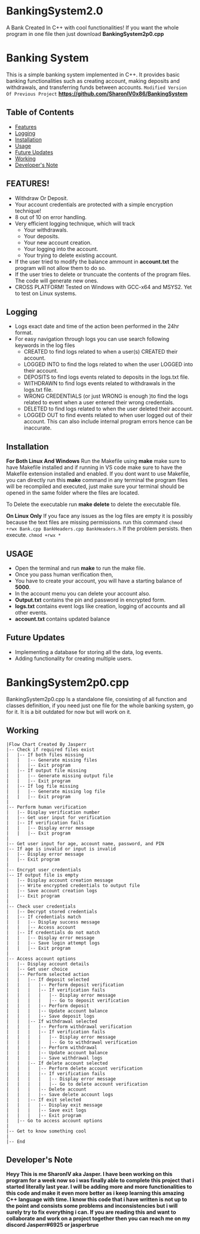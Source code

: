 # BankingSystem2.0
A Bank Created In C++ with cool functionalities! If you want the whole program in one file then just download **BankingSystem2p0.cpp**
# Banking System

This is a simple banking system implemented in C++. It provides basic banking functionalities such as creating account, making deposits and withdrawals, and transferring funds between accounts.
```Modified Version Of Previous Project``` **https://github.com/SharonIV0x86/BankingSystem**
## Table of Contents
- [Features](#features)
- [Logging](#Logging)
- [Installation](#installation)
- [Usage](#usage)
- [Future Updates](#Future-Updates)
- [Working](#Working)
- [Developer's Note](#Developer's-Note)
## FEATURES!
- Withdraw Or Deposit.
- Your account credentials are protected with a simple encryption technique!
- 8 out of 10 on error handling.
- Very efficient logging technique, which will track 
   - Your withdrawals.
   - Your deposits.
   - Your new account creation.
   - Your logging into the account.
   - Your trying to delete existing account.
- If the user tried to modify the balance ammount in **account.txt** the program will not allow them to do so.
- If the user tries to delete or truncuate the contents of the program files. The code will generate new ones.
- CROSS PLATFORM! Tested on Windows with GCC-x64 and MSYS2. Yet to test on Linux systems.

## Logging
   - Logs exact date and time of the action been performed in the 24hr format.
   - For easy navigation through logs you can use search following keywords in the log files
      - CREATED to find logs related to when a user(s) CREATED their account.
      - LOGGED INTO to find the logs related to when the user LOGGED into their account.
      - DEPOSITS to find logs events related to deposits in the logs.txt file.
      - WITHDRAWN to find logs events related to withdrawals in the logs.txt file.
      - WRONG CREDENTIALS (or just WRONG is enough )to find the logs related to event when a user entered their wrong credentials.
      - DELETED to find logs related to when the user deleted their account.
      - LOGGED OUT to find events related to when user logged out of their account. This can also include internal program errors hence can be inaccurate.
## Installation

**For Both Linux And Windows**
Run the Makefile using **make** make sure to have Makefile installed and if running in VS code make sure to have the Makefile extension installed and enabled.
If you dont want to use Makefile, you can directly run this **make** command in any terminal the program files will be recompiled and executed, just make sure your terminal should be opened in the same folder where the files are located.

To Delete the executable run **make delete** to delete the executable file.

**On Linux Only**
If you face any issues as the log files are empty it is possibly because the text files are missing permissions. run this command 
```chmod +rwx Bank.cpp BankHeaders.cpp BankHeaders.h```
If the problem persists. then execute.
```chmod +rwx *```

## USAGE 
- Open the terminal and run **make** to run the make file.
- Once you pass human verification then,
- You have to create your account, you will have a starting balance of **5000**.
- In the account menu you can delete your account also.
- **Output.txt** contains the pin and password in encrypted form.
- **logs.txt** contains event logs like creation, logging of accounts and all other events.
- **account.txt** contains updated balance

## Future Updates
- Implementing a database for storing all the data, log events.
- Adding functionality for creating multiple users.

# BankingSystem2p0.cpp
BankingSystem2p0.cpp Is a standalone file, consisting of all function and classes definition, if you need just one file for the whole banking system, go for it. It is a bit outdated for now but will work on it.


## Working
```Start
|Flow Chart Created By Jasperr
|-- Check if required files exist
|   |-- If both files missing
|   |   |-- Generate missing files
|   |   |-- Exit program
|   |-- If output file missing
|   |   |-- Generate missing output file
|   |   |-- Exit program
|   |-- If log file missing
|   |   |-- Generate missing log file
|   |   |-- Exit program
|
|-- Perform human verification
|   |-- Display verification number
|   |-- Get user input for verification
|   |-- If verification fails
|   |   |-- Display error message
|   |   |-- Exit program
|
|-- Get user input for age, account name, password, and PIN
|-- If age is invalid or input is invalid
|   |-- Display error message
|   |-- Exit program
|
|-- Encrypt user credentials
|-- If output file is empty
|   |-- Display account creation message
|   |-- Write encrypted credentials to output file
|   |-- Save account creation logs
|   |-- Exit program
|
|-- Check user credentials
|   |-- Decrypt stored credentials
|   |-- If credentials match
|   |   |-- Display success message
|   |   |-- Access account
|   |-- If credentials do not match
|   |   |-- Display error message
|   |   |-- Save login attempt logs
|   |   |-- Exit program
|
|-- Access account options
|   |-- Display account details
|   |-- Get user choice
|   |-- Perform selected action
|   |   |-- If deposit selected
|   |   |   |-- Perform deposit verification
|   |   |   |-- If verification fails
|   |   |   |   |-- Display error message
|   |   |   |   |-- Go to deposit verification
|   |   |   |-- Perform deposit
|   |   |   |-- Update account balance
|   |   |   |-- Save deposit logs
|   |   |-- If withdrawal selected
|   |   |   |-- Perform withdrawal verification
|   |   |   |-- If verification fails
|   |   |   |   |-- Display error message
|   |   |   |   |-- Go to withdrawal verification
|   |   |   |-- Perform withdrawal
|   |   |   |-- Update account balance
|   |   |   |-- Save withdrawal logs
|   |   |-- If delete account selected
|   |   |   |-- Perform delete account verification
|   |   |   |-- If verification fails
|   |   |   |   |-- Display error message
|   |   |   |   |-- Go to delete account verification
|   |   |   |-- Delete account
|   |   |   |-- Save delete account logs
|   |   |-- If exit selected
|   |   |   |-- Display exit message
|   |   |   |-- Save exit logs
|   |   |   |-- Exit program
|   |-- Go to access account options
|
|-- Get to know something cool
|
|-- End
```
## Developer's Note
**Heyy This is me SharonIV aka Jasper. I have been working on this program for a week now so i was finally able to complete this project that i started literally last year. I will be adding more and more functionalities to this code and make it even more better as i keep learning this amazing C++ language with time. I know this code that i have written is not up to the point and consists some problems and inconsistencies but i will surely try to fix everything i can. If you are reading this and want to collaborate and work on a project together then you can reach me on my discord Jasperr#6925 or jasperbrue**
